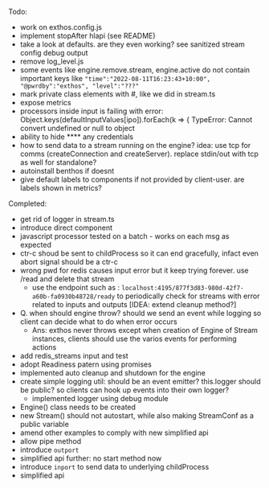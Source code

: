 
Todo:
- work on exthos.config.js
- implement stopAfter hlapi (see README)
- take a look at defaults. are they even working? see sanitized stream config debug output
- remove log_level.js
- some events like engine.remove.stream, engine.active do not contain important keys like `"time":"2022-08-11T16:23:43+10:00", "@pwrdby":"exthos", "level":"???"`
- mark private class elements with #, like we did in stream.ts
- expose metrics
- processors inside input is failing with error:  Object.keys(defaultInputValues[ipo]).forEach(k => {
                                                    TypeError: Cannot convert undefined or null to object
- ability to hide **** any credentials
- how to send data to a stream running on the engine? idea: use tcp for comms (createConnection and createServer). replace stdin/out with tcp as well for standalone?
- autoinstall benthos if doesnt 
- give default labels to components if not provided by client-user. are labels shown in metrics?


Completed:
- get rid of logger in stream.ts
- introduce direct component
- javascript processor tested on a batch  - works on each msg as expected
- ctr-c shoud be sent to childProcess so it can end gracefully, infact even abort signal should be a ctr-c
- wrong pwd for redis causes input error but it keep trying forever. use /read and delete that stream
  - use the endpoint such as : `localhost:4195/877f3d83-980d-42f7-a60b-fa0930b48728/ready` to periodically check for streams with error related to inputs and outputs [IDEA: extend cleanup method?]
- Q. when should engine throw? should we send an event while logging so client can decide what to do when error occurs
    - Ans: exthos never throws except when creation of Engine of Stream instances, clients should use the varios events for performing actions
- add redis_streams input and test
- adopt Readiness patern using promises
- implemented auto cleanup and shutdown for the engine
- create simple logging util: should be an event emitter? this.logger should be public? so clients can hook up events into their own logger?
    - implemented logger using debug module
- Engine() class needs to be created
- new Stream() should not autostart, while also making StreamConf as a public variable
- amend other examples to comply with new simplified api
- allow pipe method
- introduce `outport`
- simplified api further: no start method now
- introduce `inport` to send data to underlying childProcess
- simplified api